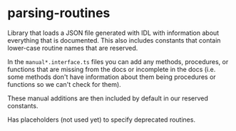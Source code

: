 # parsing-routines

Library that loads a JSON file generated with IDL with information about everything that is documented. This also includes constants that contain lower-case routine names that are reserved.

In the `manual*.interface.ts` files you can add any methods, procedures, or functions that are missing from the docs or incomplete in the docs (i.e. some methods don't have information about them being procedures or functions so we can't check for them).

These manual additions are then included by default in our reserved constants.

Has placeholders (not used yet) to specify deprecated routines.
